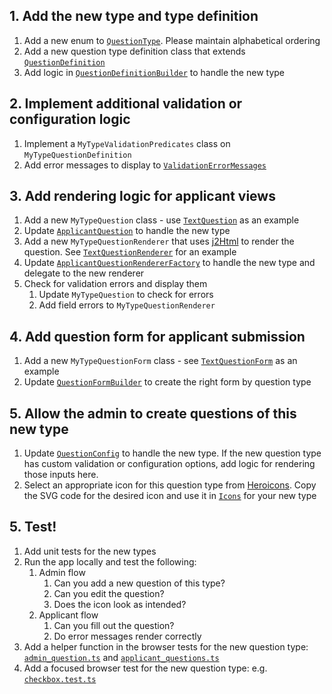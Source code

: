 ## 1. Add the new type and type definition
1. Add a new enum to [`QuestionType`](https://github.com/seattle-uat/civiform/blob/main/server/app/services/question/types/QuestionType.java). Please maintain alphabetical ordering
1. Add a new question type definition class that extends [`QuestionDefinition`](https://github.com/seattle-uat/civiform/blob/main/server/app/services/question/types/QuestionDefinition.java)
1. Add logic in [`QuestionDefinitionBuilder`](https://github.com/seattle-uat/civiform/blob/main/server/app/services/question/types/QuestionDefinitionBuilder.java) to handle the new type

## 2. Implement additional validation or configuration logic
1. Implement a `MyTypeValidationPredicates` class on `MyTypeQuestionDefinition`
1. Add error messages to display to [`ValidationErrorMessages`](https://github.com/seattle-uat/civiform/blob/main/server/app/services/applicant/ValidationErrorMessage.java)

## 3. Add rendering logic for applicant views
1. Add a new `MyTypeQuestion` class - use [`TextQuestion`](https://github.com/seattle-uat/civiform/blob/main/server/app/services/applicant/question/TextQuestion.java) as an example
1. Update [`ApplicantQuestion`](https://github.com/seattle-uat/civiform/blob/main/server/app/services/applicant/question/ApplicantQuestion.java) to handle the new type
1. Add a new `MyTypeQuestionRenderer` that uses [j2Html](https://j2html.com/) to render the question. See [`TextQuestionRenderer`](https://github.com/seattle-uat/civiform/blob/main/server/app/views/questiontypes/TextQuestionRenderer.java) for an example
1. Update [`ApplicantQuestionRendererFactory`](https://github.com/seattle-uat/civiform/blob/main/server/app/views/questiontypes/ApplicantQuestionRendererFactory.java) to handle the new type and delegate to the new renderer
1. Check for validation errors and display them
    1. Update `MyTypeQuestion` to check for errors
    1. Add field errors to `MyTypeQuestionRenderer`

## 4. Add question form for applicant submission

1. Add a new `MyTypeQuestionForm` class - see [`TextQuestionForm`](https://github.com/seattle-uat/civiform/blob/main/server/app/forms/TextQuestionForm.java) as an example
1. Update [`QuestionFormBuilder`](https://github.com/seattle-uat/civiform/blob/main/server/app/forms/QuestionFormBuilder.java) to create the right form by question type

## 5. Allow the admin to create questions of this new type
1. Update [`QuestionConfig`](https://github.com/seattle-uat/civiform/blob/main/server/app/views/admin/questions/QuestionConfig.java) to handle the new type. If the new question type has custom validation or configuration options, add logic for rendering those inputs here.
1. Select an appropriate icon for this question type from [Heroicons](https://heroicons.com/). Copy the SVG code for the desired icon and use it in [`Icons`](https://github.com/seattle-uat/civiform/blob/main/server/app/views/components/Icons.java) for your new type

## 5. Test!
1. Add unit tests for the new types
1. Run the app locally and test the following:
    1. Admin flow
        1. Can you add a new question of this type?
        1. Can you edit the question?
        1. Does the icon look as intended?
    1. Applicant flow
        1. Can you fill out the question?
        1. Do error messages render correctly
1. Add a helper function in the browser tests for the new question type: [`admin_question.ts`](https://github.com/seattle-uat/civiform/blob/main/browser-test/src/support/admin_questions.ts) and [`applicant_questions.ts`](https://github.com/seattle-uat/civiform/blob/main/browser-test/src/support/applicant_questions.ts)
1. Add a focused browser test for the new question type: e.g. [`checkbox.test.ts`](https://github.com/seattle-uat/civiform/blob/main/browser-test/src/checkbox_test.ts)
